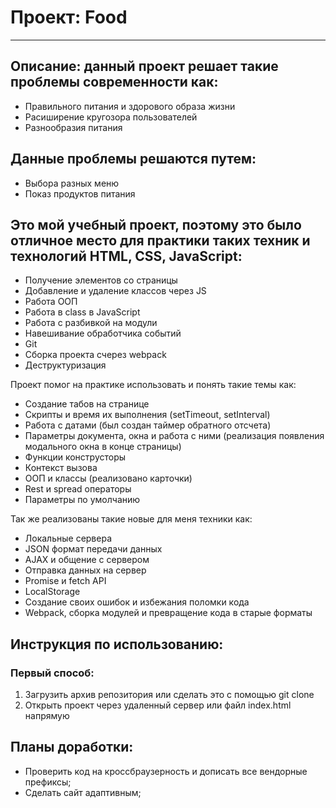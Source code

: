 # Проект: Food

---

## Описание: данный проект решает такие проблемы современности как:

- Правильного питания и здорового образа жизни
- Расиширение кругозора пользователей
- Разнообразия питания

## Данные проблемы решаются путем:

- Выбора разных меню
- Показ продуктов питания

## Это мой учебный проект, поэтому это было отличное место для практики таких техник и технологий HTML, CSS, JavaScript:

- Получение элементов со страницы
- Добавление и удаление классов через JS
- Работа ООП
- Работа в class в JavaScript
- Работа с разбивкой на модули
- Навешивание обработчика событий
- Git 
- Сборка проекта счерез webpack
- Деструктуризация

Проект помог на практике использовать и понять такие темы как: 

- Создание табов на странице
- Скрипты и время их выполнения (setTimeout, setInterval)
- Работа с датами (был создан таймер обратного отсчета)
- Параметры документа, окна и работа с ними (реализация появления модального окна в конце страницы)
- Функции конструсторы
- Контекст вызова
- ООП и классы (реализовано карточки)
- Rest и spread операторы
- Параметры по умолчанию

Так же реализованы такие новые для меня техники как:

- Локальные сервера
- JSON формат передачи данных
- AJAX и общение с сервером 
- Отправка данных на сервер
- Promise и fetch API
- LocalStorage
- Создание своих ошибок и избежания поломки кода
- Webpack, сборка модулей и превращение кода в старые форматы

## Инструкция по использованию:

### Первый способ:

1. Загрузить архив репозитория или сделать это с помощью git clone
2. Открыть проект через удаленный сервер или файл index.html напрямую

## Планы доработки:

- Проверить код на кроссбраузерность и дописать все вендорные префиксы;
- Сделать сайт адаптивным;
